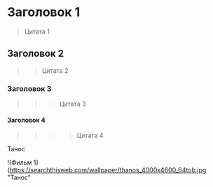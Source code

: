 # Заголовок 1
> Цитата 1
## Заголовок 2
>> Цитата 2
### Заголовок 3
>>> Цитата 3
#### Заголовок 4
>>>> Цитата 4

Танос

![Фильм 1](https://searchthisweb.com/wallpaper/thanos_4000x4600_64tob.jpg "Танос"